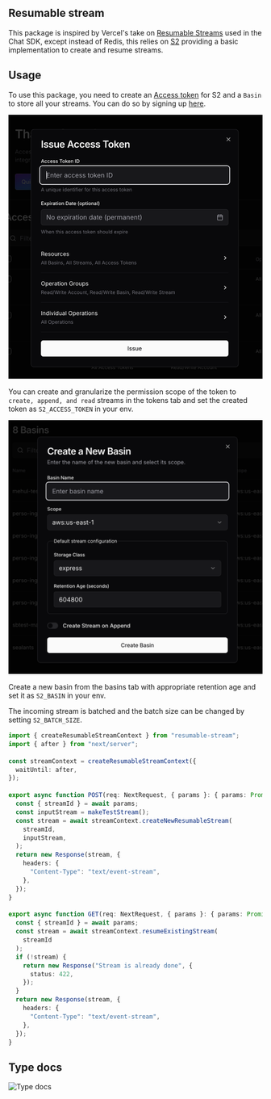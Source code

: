 ## Resumable stream

This package is inspired by Vercel's take on [Resumable Streams](https://github.com/vercel/resumable-stream) used in the Chat SDK, except instead of Redis, this relies on [S2](http://s2.dev/) providing a basic implementation to create and resume streams.

## Usage

To use this package, you need to create an [Access token](https://s2.dev/docs/access-control) for S2 and a `Basin` to store all your streams. You can do so by signing up [here](https://s2.dev/dashboard).

![](./assets/access-token.png)

You can create and granularize the permission scope of the token to `create, append, and read` streams in the tokens tab and set the created token as `S2_ACCESS_TOKEN` in your env.

![](./assets/basins.png)

Create a new basin from the basins tab with appropriate retention age and set it as `S2_BASIN` in your env.

The incoming stream is batched and the batch size can be changed by setting `S2_BATCH_SIZE`.

```ts
import { createResumableStreamContext } from "resumable-stream";
import { after } from "next/server";

const streamContext = createResumableStreamContext({
  waitUntil: after,  
});

export async function POST(req: NextRequest, { params }: { params: Promise<{ streamId: string }> }) {
  const { streamId } = await params;
  const inputStream = makeTestStream();
  const stream = await streamContext.createNewResumableStream(
    streamId,
    inputStream,
  );
  return new Response(stream, {
    headers: {
      "Content-Type": "text/event-stream",
    },
  });
}

export async function GET(req: NextRequest, { params }: { params: Promise<{ streamId: string }> }) {
  const { streamId } = await params;  
  const stream = await streamContext.resumeExistingStream(
    streamId    
  );
  if (!stream) {
    return new Response("Stream is already done", {
      status: 422,
    });
  }
  return new Response(stream, {
    headers: {
      "Content-Type": "text/event-stream",
    },
  });
}
```

## Type docs

![Type docs](./docs/)
